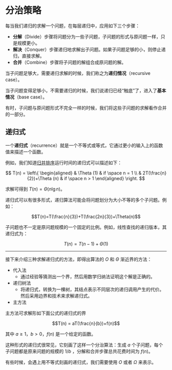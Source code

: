 # 分治策略

每当我们递归的求解一个问题，在每层递归中，应用如下三个步骤：

- **分解**（Divide）步骤将问题分为一些子问题，子问题的形式与原问题一样，只是规模更小。
- **解决**（Conquer）步骤递归地求解出子问题。如果子问题足够的小，则停止递归，直接求解。
- **合并**（Combine）步骤将子问题的解组合成原问题的解。

当子问题足够大，需要递归求解的时候，我们称之为**递归情况**（recursive case）。

当子问题变得足够小，不需要递归的时候，我们说递归已经“触底”了，进入了**基本情况**（base case）。

有时，子问题与原问题形式不完全一样的时候，我们将这些子问题的求解看作合并的一部分。

## 递归式

一个**递归式**（recurrence）就是一个不等式或等式，它通过更小的输入上的函数值来描述一个函数。

例如，我们知道[归并排序](./merge_sort.md)运行时间的递归式可以描述如下：

$$
T(n) = \left\{
\begin{aligned}
& \Theta (1)                    & if \space n = 1 \\
& 2T(\frac{n}{2})+\Theta (n)    & if \space n > 1
\end{aligned}
\right.
$$

求解可得到 $T(n)=\Theta(n\lg{n})$。

递归式可以有很多形式，递归算法可能会将问题划分为大小不等的多个子问题。例如：

$$T(n)=T(\frac{n}{3})+T(\frac{2n}{3})+\Theta(n)$$

子问题也不一定是原问题规模的一个固定的比例。例如，线性查找的递归版本，其递归式为：

$$T(n)=T(n-1)+\Theta(1)$$

---

接下来介绍三种求解递归式的方法，即得出算法的 $O$ 和 $\Theta$ 渐近界的方法：

- 代入法
    - 通过经验等猜测出一个界，然后用数学归纳法证明这个解是正确的。
- 递归树法
    - 将递归式，转换为一棵树，其结点表示不同层次的递归调用产生的代价。然后采用边界和技术来求解递归式。
- 主方法

主方法可求解形如下面公式的递归式的界

$$T(n) = aT(\frac{n}{b})+f(n)$$

其中 $a\geq 1$，$b>0$，$f(n)$ 是一个给定的函数。

这种形式的递归式很常见，它刻画了这样一个分治算法：生成 $a$ 个子问题，每个子问题都是原来问题的规模的 $1/b$ ，分解和合并步骤总共花费时间为 $f(n)$。

有些时候，会遇上用不等式刻画的递归式，我们需要使用 $O$ 或者 $\Omega$ 来表示。

